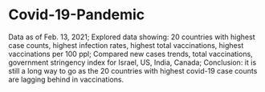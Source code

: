 # Covid-19-Pandemic
Data as of Feb. 13, 2021;
Explored data showing: 20 countries with highest case counts, highest infection rates, highest total vaccinations, highest vaccinations per 100 ppl;
Compared new cases trends, total vaccinations, government stringency index for Israel, US, India, Canada;
Conclusion: it is still a long way to go as the 20 countries with highest covid-19 case counts are lagging behind in vaccinations.
